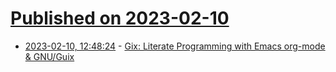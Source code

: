 # [Published on 2023-02-10](index.md)

* [2023-02-10, 12:48:24](https://lobste.rs/s/15twor/gix_literate_programming_with_emacs_org) - [Gix: Literate Programming with Emacs org-mode & GNU/Guix](https://simfish.dev/projects/gix/)
